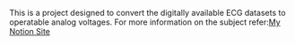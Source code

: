 This is a project designed to convert the digitally available ECG datasets to operatable analog voltages.
For more information on the subject refer:[My Notion Site](https://succinct-stop-5a6.notion.site/ECG-Dataset-Simulator-GITHUB-2501181015dd488196655150eea01bf6?pvs=4) 
